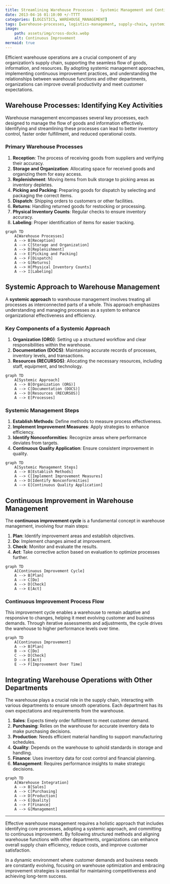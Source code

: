 ```yaml
---
title: Streamlining Warehouse Processes - Systemic Management and Continuous Improvement 
date: 2013-04-16 01:10:00 +/-TTTT
categories: [LOGISTICS, WAREHOUSE_MANAGEMENT]
tags: [warehouse-processes, logistics-management, supply-chain, systemic-approach, continuous-improvement, inventory-management, process-optimization, warehouse-operations, supply-chain-efficiency, interdepartmental-integration, customer-satisfaction, performance-measurement, process-improvement, operational-efficiency, inventory-control]
image:
    path: assets/img/cross-docks.webp
    alt: Continuous Improvement 
mermaid: true
---
```


Efficient warehouse operations are a crucial component of any organization’s supply chain, supporting the seamless flow of goods, information, and resources. By adopting systemic management approaches, implementing continuous improvement practices, and understanding the relationships between warehouse functions and other departments, organizations can improve overall productivity and meet customer expectations.

## Warehouse Processes: Identifying Key Activities

Warehouse management encompasses several key processes, each designed to manage the flow of goods and information effectively. Identifying and streamlining these processes can lead to better inventory control, faster order fulfillment, and reduced operational costs.

### Primary Warehouse Processes

1. **Reception**: The process of receiving goods from suppliers and verifying their accuracy.
2. **Storage and Organization**: Allocating space for received goods and organizing them for easy access.
3. **Replenishment**: Moving items from bulk storage to picking areas as inventory depletes.
4. **Picking and Packing**: Preparing goods for dispatch by selecting and packaging the correct items.
5. **Dispatch**: Shipping orders to customers or other facilities.
6. **Returns**: Handling returned goods for restocking or processing.
7. **Physical Inventory Counts**: Regular checks to ensure inventory accuracy.
8. **Labeling**: Proper identification of items for easier tracking.

```mermaid
graph TD
    A[Warehouse Processes]
    A --> B[Reception]
    A --> C[Storage and Organization]
    A --> D[Replenishment]
    A --> E[Picking and Packing]
    A --> F[Dispatch]
    A --> G[Returns]
    A --> H[Physical Inventory Counts]
    A --> I[Labeling]
```

## Systemic Approach to Warehouse Management

A **systemic approach** to warehouse management involves treating all processes as interconnected parts of a whole. This approach emphasizes understanding and managing processes as a system to enhance organizational effectiveness and efficiency. 

### Key Components of a Systemic Approach

1. **Organization (ORG)**: Setting up a structured workflow and clear responsibilities within the warehouse.
2. **Documentation (DOCS)**: Maintaining accurate records of processes, inventory levels, and transactions.
3. **Resources (RECURSOS)**: Allocating the necessary resources, including staff, equipment, and technology.

```mermaid
graph TD
    A[Systemic Approach]
    A --> B[Organization (ORG)]
    A --> C[Documentation (DOCS)]
    A --> D[Resources (RECURSOS)]
    A --> E[Processes]
```

### Systemic Management Steps

1. **Establish Methods**: Define methods to measure process effectiveness.
2. **Implement Improvement Measures**: Apply strategies to enhance efficiency.
3. **Identify Nonconformities**: Recognize areas where performance deviates from targets.
4. **Continuous Quality Application**: Ensure consistent improvement in quality.

```mermaid
graph TD
    A[Systemic Management Steps]
    A --> B[Establish Methods]
    A --> C[Implement Improvement Measures]
    A --> D[Identify Nonconformities]
    A --> E[Continuous Quality Application]
```

## Continuous Improvement in Warehouse Management

The **continuous improvement cycle** is a fundamental concept in warehouse management, involving four main steps:

1. **Plan**: Identify improvement areas and establish objectives.
2. **Do**: Implement changes aimed at improvement.
3. **Check**: Monitor and evaluate the results.
4. **Act**: Take corrective action based on evaluation to optimize processes further.

```mermaid
graph TD
    A[Continuous Improvement Cycle]
    A --> B[Plan]
    A --> C[Do]
    A --> D[Check]
    A --> E[Act]
```

### Continuous Improvement Process Flow

This improvement cycle enables a warehouse to remain adaptive and responsive to changes, helping it meet evolving customer and business demands. Through iterative assessments and adjustments, the cycle drives the warehouse to higher performance levels over time.

```mermaid
graph TD
    A[Continuous Improvement]
    A --> B[Plan]
    B --> C[Do]
    C --> D[Check]
    D --> E[Act]
    E --> F[Improvement Over Time]
```

## Integrating Warehouse Operations with Other Departments

The warehouse plays a crucial role in the supply chain, interacting with various departments to ensure smooth operations. Each department has its own expectations and requirements from the warehouse.

1. **Sales**: Expects timely order fulfillment to meet customer demand.
2. **Purchasing**: Relies on the warehouse for accurate inventory data to make purchasing decisions.
3. **Production**: Needs efficient material handling to support manufacturing schedules.
4. **Quality**: Depends on the warehouse to uphold standards in storage and handling.
5. **Finance**: Uses inventory data for cost control and financial planning.
6. **Management**: Requires performance insights to make strategic decisions.

```mermaid
graph TD
    A[Warehouse Integration]
    A --> B[Sales]
    A --> C[Purchasing]
    A --> D[Production]
    A --> E[Quality]
    A --> F[Finance]
    A --> G[Management]
```

---
Effective warehouse management requires a holistic approach that includes identifying core processes, adopting a systemic approach, and committing to continuous improvement. By following structured methods and aligning warehouse functions with other departments, organizations can enhance overall supply chain efficiency, reduce costs, and improve customer satisfaction. 

In a dynamic environment where customer demands and business needs are constantly evolving, focusing on warehouse optimization and embracing improvement strategies is essential for maintaining competitiveness and achieving long-term success.